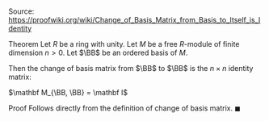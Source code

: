 # 

Source: https://proofwiki.org/wiki/Change_of_Basis_Matrix_from_Basis_to_Itself_is_Identity

Theorem
Let $R$ be a ring with unity.
Let $M$ be a free $R$-module of finite dimension $n > 0$.
Let $\BB$ be an ordered basis of $M$.

Then the change of basis matrix from $\BB$ to $\BB$ is the $n\times n$ identity matrix:

$\mathbf M_{\BB, \BB} = \mathbf I$


Proof
Follows directly from the definition of change of basis matrix.
$\blacksquare$





